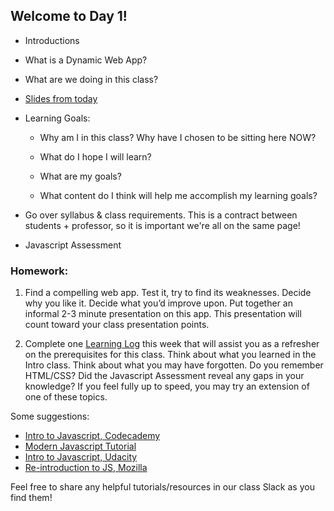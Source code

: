 ## Welcome to Day 1!

* Introductions

* What is a Dynamic Web App?

* What are we doing in this class?

* [Slides from today](https://docs.google.com/presentation/d/16ccMoJ8wjWh-XSApv_AkmBvB5ImHfoqFN-1SlGIKaIg/edit?usp=sharing)

* Learning Goals:
  * Why am I in this class? Why have I chosen to be sitting here NOW?
  
  * What do I hope I will learn?

  * What are my goals?
  
  * What content do I think will help me accomplish my learning goals?
  
* Go over syllabus & class requirements. This is a contract between students + professor, so it is important we're all on the same page!

* Javascript Assessment 

### Homework: 

1. Find a compelling web app. Test it, try to find its weaknesses. Decide why you like it. Decide what you’d improve upon. Put together an informal 2-3 minute presentation on this app. This presentation will count toward your class presentation points.

2. Complete one [Learning Log](https://github.com/IDMNYU/DM-UY-3193/blob/master/learninglogs.md) this week that will assist you as a refresher on the prerequisites for this class. Think about what you learned in the Intro class. Think about what you may have forgotten. Do you remember HTML/CSS? Did the Javascript Assessment reveal any gaps in your knowledge? If you feel fully up to speed, you may try an extension of one of these topics.

Some suggestions:

* [Intro to Javascript, Codecademy](https://www.codecademy.com/learn/introduction-to-javascript)
* [Modern Javascript Tutorial](https://javascript.info/)
* [Intro to Javascript, Udacity](https://www.udacity.com/course/intro-to-javascript--ud803)
* [Re-introduction to JS, Mozilla](https://developer.mozilla.org/en-US/docs/Web/JavaScript/A_re-introduction_to_JavaScript)

Feel free to share any helpful tutorials/resources in our class Slack as you find them!
